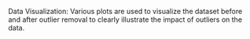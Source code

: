 Data Visualization: Various plots are used to visualize the dataset before and after outlier removal to clearly illustrate the impact of outliers on the data.
